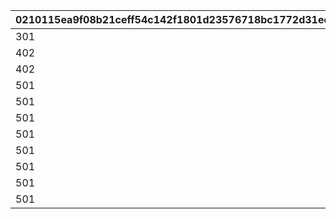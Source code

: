 |0210115ea9f08b21ceff54c142f1801d23576718bc1772d31ecda7af96d3ce40|815b05bafb47d1675a86aab6c0820259205fcbc9daa6a0727199838c4b303ba8|f27320960c8ada674596af5039f9be8430d2ca4f4b39fd6acc6fea029f343a4c|13952c00046e6c65bcb778dff7864f73a0a1216615ff1c5bf66d5f14ca58c1eb|d7fd609424d54330c8e3d1dddaf803326b26b5e21fee70c301d4896072429620|447213df390a704f842062c3768a9269eec8b136efb36f460796c4459595bdfb|
| --- | --- | --- | --- | --- | --- |
|301|10201|1|1|102013011|5201087|
|402|10201|1|1|102014021|5201081|
|402|10201|0|101|102014022|5201082|
|501|10201|1|1|102015011|5201066|
|501|10201|2|1|102015012|5201067|
|501|10201|3|1|102015013|5201068|
|501|10201|4|1|102015014|5201069|
|501|10201|5|1|102015015|5201070|
|501|10201|6|1|102015016|5201071|
|501|10201|7|1|102015017|5201072|
|501|10201|8|1|102015018|5201073|